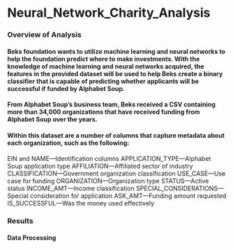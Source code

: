 # Neural_Network_Charity_Analysis

### Overview of Analysis

####  Beks foundation wants to utilize machine learning and neural networks to help the foundation predict where to make investments. With the knowledge of machine learning and neural networks acquired, the features in the provided dataset will be used to help Beks create a binary classifier that is capable of predicting whether applicants will be successful if funded by Alphabet Soup.
####  From Alphabet Soup’s business team, Beks received a CSV containing more than 34,000 organizations that have received funding from Alphabet Soup over the years.
#### Within this dataset are a number of columns that capture metadata about each organization, such as the following:

EIN and NAME—Identification columns
APPLICATION_TYPE—Alphabet Soup application type
AFFILIATION—Affiliated sector of industry
CLASSIFICATION—Government organization classification
USE_CASE—Use case for funding
ORGANIZATION—Organization type
STATUS—Active status
INCOME_AMT—Income classification
SPECIAL_CONSIDERATIONS—Special consideration for application
ASK_AMT—Funding amount requested
IS_SUCCESSFUL—Was the money used effectively


### Results

#### Data Processing



